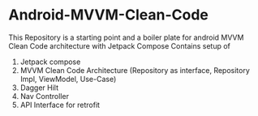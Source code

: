 # Android-MVVM-Clean-Code
This Repository is a starting point and a boiler plate for android MVVM Clean Code architecture with Jetpack Compose
Contains setup of 
1. Jetpack compose
2. MVVM Clean Code Architecture (Repository as interface, Repository Impl, ViewModel, Use-Case)
3. Dagger Hilt
4. Nav Controller
5. API Interface for retrofit
